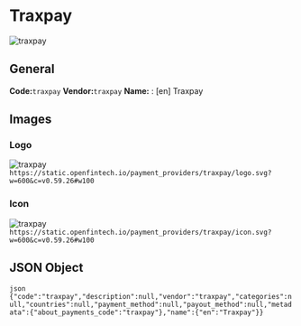 # Traxpay 
![traxpay](https://static.openfintech.io/payment_providers/traxpay/logo.svg?w=600&c=v0.59.26#w100) 
## General 
**Code:**`traxpay` 
**Vendor:**`traxpay` 
**Name:** 
:	[en] Traxpay 
## Images 
### Logo 
![traxpay](https://static.openfintech.io/payment_providers/traxpay/logo.svg?w=600&c=v0.59.26#w100) 
``` https://static.openfintech.io/payment_providers/traxpay/logo.svg?w=600&c=v0.59.26#w100 ``` 
### Icon 
![traxpay](https://static.openfintech.io/payment_providers/traxpay/icon.svg?w=600&c=v0.59.26#w100) 
``` https://static.openfintech.io/payment_providers/traxpay/icon.svg?w=600&c=v0.59.26#w100 ``` 
## JSON Object 
```json {"code":"traxpay","description":null,"vendor":"traxpay","categories":null,"countries":null,"payment_method":null,"payout_method":null,"metadata":{"about_payments_code":"traxpay"},"name":{"en":"Traxpay"}} ``` 
